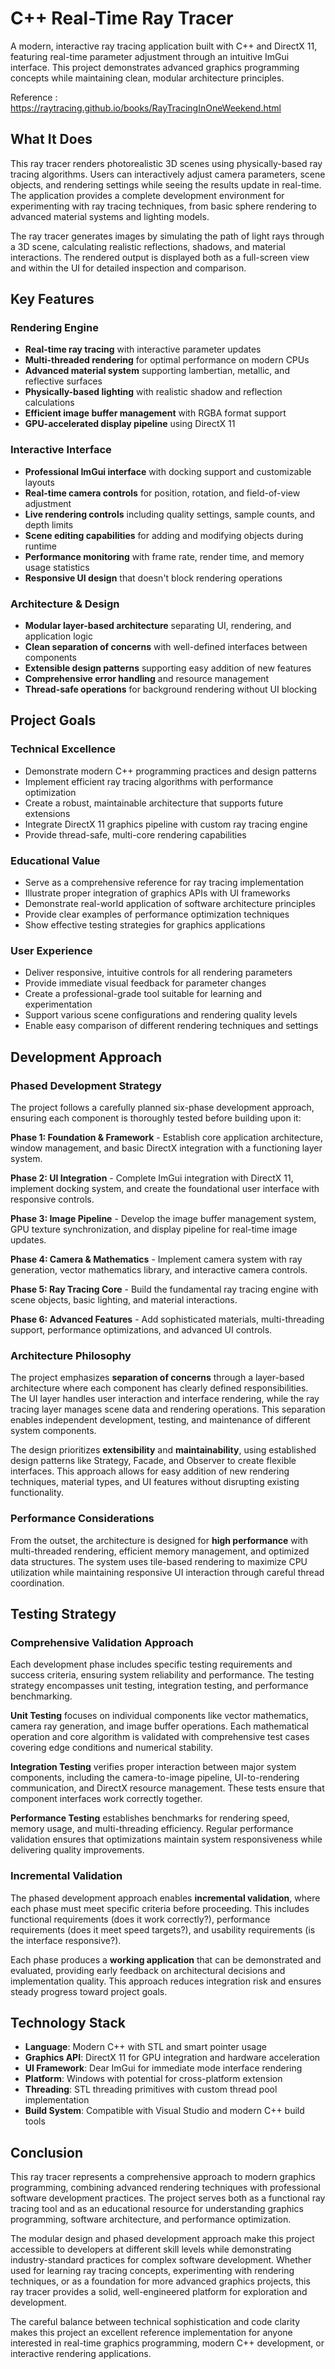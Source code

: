 # C++ Real-Time Ray Tracer

A modern, interactive ray tracing application built with C++ and DirectX 11, featuring real-time parameter adjustment through an intuitive ImGui interface. This project demonstrates advanced graphics programming concepts while maintaining clean, modular architecture principles.

Reference : https://raytracing.github.io/books/RayTracingInOneWeekend.html

## What It Does

This ray tracer renders photorealistic 3D scenes using physically-based ray tracing algorithms. Users can interactively adjust camera parameters, scene objects, and rendering settings while seeing the results update in real-time. The application provides a complete development environment for experimenting with ray tracing techniques, from basic sphere rendering to advanced material systems and lighting models.

The ray tracer generates images by simulating the path of light rays through a 3D scene, calculating realistic reflections, shadows, and material interactions. The rendered output is displayed both as a full-screen view and within the UI for detailed inspection and comparison.

## Key Features

### Rendering Engine
- **Real-time ray tracing** with interactive parameter updates
- **Multi-threaded rendering** for optimal performance on modern CPUs
- **Advanced material system** supporting lambertian, metallic, and reflective surfaces
- **Physically-based lighting** with realistic shadow and reflection calculations
- **Efficient image buffer management** with RGBA format support
- **GPU-accelerated display pipeline** using DirectX 11

### Interactive Interface
- **Professional ImGui interface** with docking support and customizable layouts
- **Real-time camera controls** for position, rotation, and field-of-view adjustment
- **Live rendering controls** including quality settings, sample counts, and depth limits
- **Scene editing capabilities** for adding and modifying objects during runtime
- **Performance monitoring** with frame rate, render time, and memory usage statistics
- **Responsive UI design** that doesn't block rendering operations

### Architecture & Design
- **Modular layer-based architecture** separating UI, rendering, and application logic
- **Clean separation of concerns** with well-defined interfaces between components
- **Extensible design patterns** supporting easy addition of new features
- **Comprehensive error handling** and resource management
- **Thread-safe operations** for background rendering without UI blocking

## Project Goals

### Technical Excellence
- Demonstrate modern C++ programming practices and design patterns
- Implement efficient ray tracing algorithms with performance optimization
- Create a robust, maintainable architecture that supports future extensions
- Integrate DirectX 11 graphics pipeline with custom ray tracing engine
- Provide thread-safe, multi-core rendering capabilities

### Educational Value
- Serve as a comprehensive reference for ray tracing implementation
- Illustrate proper integration of graphics APIs with UI frameworks
- Demonstrate real-world application of software architecture principles
- Provide clear examples of performance optimization techniques
- Show effective testing strategies for graphics applications

### User Experience
- Deliver responsive, intuitive controls for all rendering parameters
- Provide immediate visual feedback for parameter changes
- Create a professional-grade tool suitable for learning and experimentation
- Support various scene configurations and rendering quality levels
- Enable easy comparison of different rendering techniques and settings

## Development Approach

### Phased Development Strategy
The project follows a carefully planned six-phase development approach, ensuring each component is thoroughly tested before building upon it:

**Phase 1: Foundation & Framework** - Establish core application architecture, window management, and basic DirectX integration with a functioning layer system.

**Phase 2: UI Integration** - Complete ImGui integration with DirectX 11, implement docking system, and create the foundational user interface with responsive controls.

**Phase 3: Image Pipeline** - Develop the image buffer management system, GPU texture synchronization, and display pipeline for real-time image updates.

**Phase 4: Camera & Mathematics** - Implement camera system with ray generation, vector mathematics library, and interactive camera controls.

**Phase 5: Ray Tracing Core** - Build the fundamental ray tracing engine with scene objects, basic lighting, and material interactions.

**Phase 6: Advanced Features** - Add sophisticated materials, multi-threading support, performance optimizations, and advanced UI controls.

### Architecture Philosophy
The project emphasizes **separation of concerns** through a layer-based architecture where each component has clearly defined responsibilities. The UI layer handles user interaction and interface rendering, while the ray tracing layer manages scene data and rendering operations. This separation enables independent development, testing, and maintenance of different system components.

The design prioritizes **extensibility** and **maintainability**, using established design patterns like Strategy, Facade, and Observer to create flexible interfaces. This approach allows for easy addition of new rendering techniques, material types, and UI features without disrupting existing functionality.

### Performance Considerations
From the outset, the architecture is designed for **high performance** with multi-threaded rendering, efficient memory management, and optimized data structures. The system uses tile-based rendering to maximize CPU utilization while maintaining responsive UI interaction through careful thread coordination.

## Testing Strategy

### Comprehensive Validation Approach
Each development phase includes specific testing requirements and success criteria, ensuring system reliability and performance. The testing strategy encompasses unit testing, integration testing, and performance benchmarking.

**Unit Testing** focuses on individual components like vector mathematics, camera ray generation, and image buffer operations. Each mathematical operation and core algorithm is validated with comprehensive test cases covering edge conditions and numerical stability.

**Integration Testing** verifies proper interaction between major system components, including the camera-to-image pipeline, UI-to-rendering communication, and DirectX resource management. These tests ensure that component interfaces work correctly together.

**Performance Testing** establishes benchmarks for rendering speed, memory usage, and multi-threading efficiency. Regular performance validation ensures that optimizations maintain system responsiveness while delivering quality improvements.

### Incremental Validation
The phased development approach enables **incremental validation**, where each phase must meet specific criteria before proceeding. This includes functional requirements (does it work correctly?), performance requirements (does it meet speed targets?), and usability requirements (is the interface responsive?).

Each phase produces a **working application** that can be demonstrated and evaluated, providing early feedback on architectural decisions and implementation quality. This approach reduces integration risk and ensures steady progress toward project goals.

## Technology Stack

- **Language**: Modern C++ with STL and smart pointer usage
- **Graphics API**: DirectX 11 for GPU integration and hardware acceleration
- **UI Framework**: Dear ImGui for immediate mode interface rendering
- **Platform**: Windows with potential for cross-platform extension
- **Threading**: STL threading primitives with custom thread pool implementation
- **Build System**: Compatible with Visual Studio and modern C++ build tools

## Conclusion

This ray tracer represents a comprehensive approach to modern graphics programming, combining advanced rendering techniques with professional software development practices. The project serves both as a functional ray tracing tool and as an educational resource for understanding graphics programming, software architecture, and performance optimization.

The modular design and phased development approach make this project accessible to developers at different skill levels while demonstrating industry-standard practices for complex software development. Whether used for learning ray tracing concepts, experimenting with rendering techniques, or as a foundation for more advanced graphics projects, this ray tracer provides a solid, well-engineered platform for exploration and development.

The careful balance between technical sophistication and code clarity makes this project an excellent reference implementation for anyone interested in real-time graphics programming, modern C++ development, or interactive rendering applications.